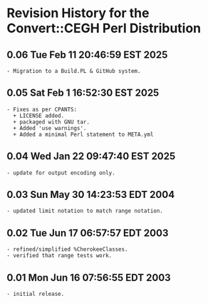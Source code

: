# Revision History for the Convert::CEGH Perl Distribution

## 0.06 Tue Feb 11 20:46:59 EST 2025
	- Migration to a Build.PL & GitHub system.

## 0.05 Sat Feb  1 16:52:30 EST 2025
	- Fixes as per CPANTS:
	  + LICENSE added.
	  + packaged with GNU tar.
	  + Added 'use warnings'.
	  + Added a minimal Perl statement to META.yml

## 0.04 Wed Jan 22 09:47:40 EST 2025
	- update for output encoding only.

## 0.03 Sun May 30  14:23:53 EDT 2004
	- updated limit notation to match range notation.

## 0.02 Tue Jun 17 06:57:57 EDT 2003
	- refined/simplified %CherokeeClasses.
	- verified that range tests work.

## 0.01 Mon Jun 16 07:56:55 EDT 2003
	- initial release.
